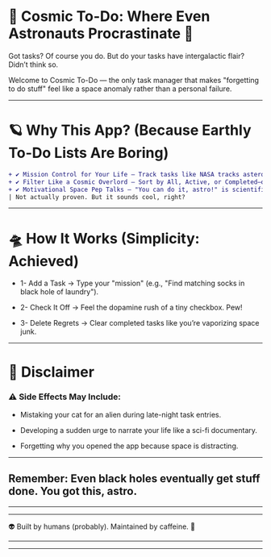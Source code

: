 # 🌠 Cosmic To-Do: Where Even Astronauts Procrastinate 🚀
Got tasks? Of course you do. But do your tasks have intergalactic flair? Didn’t think so.

Welcome to Cosmic To-Do — the only task manager that makes "forgetting to do stuff" feel like a space anomaly rather than a personal failure.

---

# 🪐 Why This App? (Because Earthly To-Do Lists Are Boring)
```diff
+ ✔️ Mission Control for Your Life – Track tasks like NASA tracks asteroids (but with less math).
+ ✔️ Filter Like a Cosmic Overlord – Sort by All, Active, or Completed—or yeet finished tasks into the void with Clear Completed.
+ ✔️ Motivational Space Pep Talks – "You can do it, astro!" is scientifically proven to boost productivity by 0.0001%.
| Not actually proven. But it sounds cool, right?
```
---

# 🛸 How It Works (Simplicity: Achieved)
- 1- Add a Task → Type your "mission" (e.g., "Find matching socks in black hole of laundry").

- 2- Check It Off → Feel the dopamine rush of a tiny checkbox. Pew!

- 3- Delete Regrets → Clear completed tasks like you’re vaporizing space junk.

---

# 🚨 Disclaimer
### ⚠️ Side Effects May Include:

- Mistaking your cat for an alien during late-night task entries.

- Developing a sudden urge to narrate your life like a sci-fi documentary.

- Forgetting why you opened the app because space is distracting.

---

## Remember: Even black holes eventually get stuff done. You got this, astro.

---
---

👽 Built by humans (probably). Maintained by caffeine. 🚀

---
---
